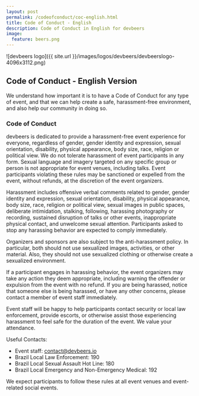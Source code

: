 ```yaml
---
layout: post
permalink: /codeofconduct/coc-english.html
title: Code of Conduct - English
description: Code of Conduct in English for devbeers
image:
  feature: beers.png
---
```


![devbeers logo]({{ site.url }}/images/logos/devbeers/devbeerslogo-4096x3112.png)

## Code of Conduct - English Version

We understand how important it is to have a Code of Conduct for any type of event, and that we can help create a safe, harassment-free environment, and also help our community in doing so.

### Code of Conduct

devbeers is dedicated to provide a harassment-free event experience for everyone, regardless of gender, gender identity and expression, sexual orientation, disability, physical appearance, body size, race, religion or political view. We do not tolerate harassment of event participants in any form. Sexual language and imagery targeted on any specific group or person is not appropriate for event venues, including talks. Event participants violating these rules may be sanctioned or expelled from the event, without refunds, at the discretion of the event organizers.

Harassment includes offensive verbal comments related to gender, gender identity and expression, sexual orientation, disability, physical appearance, body size, race, religion or political view, sexual images in public spaces, deliberate intimidation, stalking, following, harassing photography or recording, sustained disruption of talks or other events, inappropriate physical contact, and unwelcome sexual attention. Participants asked to stop any harassing behavior are expected to comply immediately.

Organizers and sponsors are also subject to the anti-harassment policy. In particular, both should not use sexualized images, activities, or other material. Also, they should not use sexualized clothing or otherwise create a sexualized environment.

If a participant engages in harassing behavior, the event organizers may take any action they deem appropriate, including warning the offender or expulsion from the event with no refund. If you are being harassed, notice that someone else is being harassed, or have any other concerns, please contact a member of event staff immediately.

Event staff will be happy to help participants contact security or local law enforcement, provide escorts, or otherwise assist those experiencing harassment to feel safe for the duration of the event. We value your attendance.

Useful Contacts:

* Event staff: [contact@devbeers.io](mailto:contact@devbeers.io)
* Brazil Local Law Enforcement: 190
* Brazil Local Sexual Assault Hot Line: 180
* Brazil Local Emergency and Non-Emergency Medical: 192

We expect participants to follow these rules at all event venues and event-related social events.